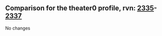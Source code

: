 ## Comparison for the theater0 profile, rvn: [2335](https://github.com/PRO100KatYT/FortniteProfileRevisions/tree/main/profiles/theater0/2335%20theater0.json)-[2337](https://github.com/PRO100KatYT/FortniteProfileRevisions/tree/main/profiles/theater0/2337%20theater0.json)

No changes
